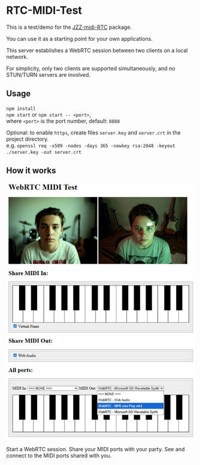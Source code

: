 # RTC-MIDI-Test
This is a test/demo for the [JZZ-midi-RTC](https://github.com/jazz-soft/JZZ-midi-RTC) package.

You can use it as a starting point for your own applications.

This server establishes a WebRTC session between two clients on a local network.

For simplicity, only two clients are supported simultaneously, and no STUN/TURN servers are involved.

## Usage
`npm install`  
`npm start` or `npm start -- <port>`,  
where `<port>` is the port number, default: `8888`

Optional: to enable `https`, create files `server.key` and `server.crt` in the project directory.  
e.g. `openssl req -x509 -nodes -days 365 -newkey rsa:2048 -keyout ./server.key -out server.crt`

## How it works
![MIDI via WebRTC screenshot](https://raw.githubusercontent.com/jazz-soft/RTC-MIDI-Test/refs/heads/main/content/screen.png)

Start a WebRTC session. Share your MIDI ports with your party. See and connect to the MIDI ports shared with you.